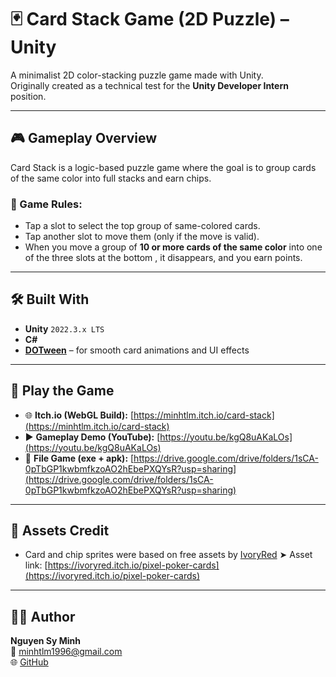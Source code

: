 # 🃏 Card Stack Game (2D Puzzle) – Unity

A minimalist 2D color-stacking puzzle game made with Unity.  
Originally created as a technical test for the **Unity Developer Intern** position.

---

## 🎮 Gameplay Overview

Card Stack is a logic-based puzzle game where the goal is to group cards of the same color into full stacks and earn chips.

### 🧩 Game Rules:
- Tap a slot to select the top group of same-colored cards.
- Tap another slot to move them (only if the move is valid).
- When you move a group of **10 or more cards of the same color** into one of the three slots at the bottom , it disappears, and you earn points.

---

## 🛠️ Built With

- **Unity** `2022.3.x LTS`
- **C#**
- **[DOTween](http://dotween.demigiant.com/)** – for smooth card animations and UI effects

---

## 📱 Play the Game

- 🌐 **Itch.io (WebGL Build):** [https://minhtlm.itch.io/card-stack](https://minhtlm.itch.io/card-stack)
- ▶️ **Gameplay Demo (YouTube):** [https://youtu.be/kgQ8uAKaLOs](https://youtu.be/kgQ8uAKaLOs)
- 📂 **File Game (exe + apk):** [https://drive.google.com/drive/folders/1sCA-0pTbGP1kwbmfkzoAO2hEbePXQYsR?usp=sharing](https://drive.google.com/drive/folders/1sCA-0pTbGP1kwbmfkzoAO2hEbePXQYsR?usp=sharing)

---

## 🎨 Assets Credit

- Card and chip sprites were based on free assets by [IvoryRed](https://ivoryred.itch.io/)
  ➤ Asset link: [https://ivoryred.itch.io/pixel-poker-cards](https://ivoryred.itch.io/pixel-poker-cards)


---

## 🧑‍💻 Author

**Nguyen Sy Minh**  
📧 minhtlm1996@gmail.com  
🌐 [GitHub](https://github.com/minhtlm)
